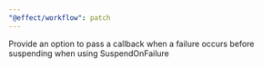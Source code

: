 ```yaml
---
"@effect/workflow": patch
---
```


Provide an option to pass a callback when a failure occurs before suspending when using SuspendOnFailure
